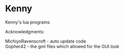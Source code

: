 Kenny
=====

Kenny's lua programs


Acknowledgments:

MichiyoRavenscroft  - auto update code                                            
Gopher42            - the gml files which allowed for the GUI look
